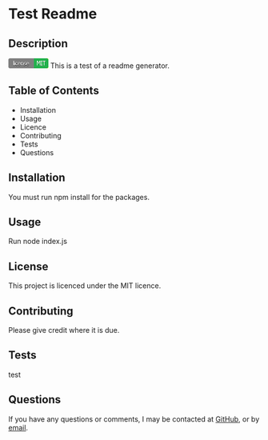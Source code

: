 # Test Readme

  ## Description
  ![image](./assets/badge-MIT.png)
  This is a test of a readme generator.


  ## Table of Contents
  - Installation
  - Usage
  - Licence
  - Contributing
  - Tests
  - Questions


  ## Installation
  You must run npm install for the packages.


  ## Usage
  Run node index.js


  ## License
  This project is licenced under the MIT licence.


  ## Contributing
  Please give credit where it is due.

  ## Tests
  test

  ## Questions
  If you have any questions or comments, I may be contacted at [GitHub](https://github.com/arbdt), or by [email](mailto:example@gmail.com).
